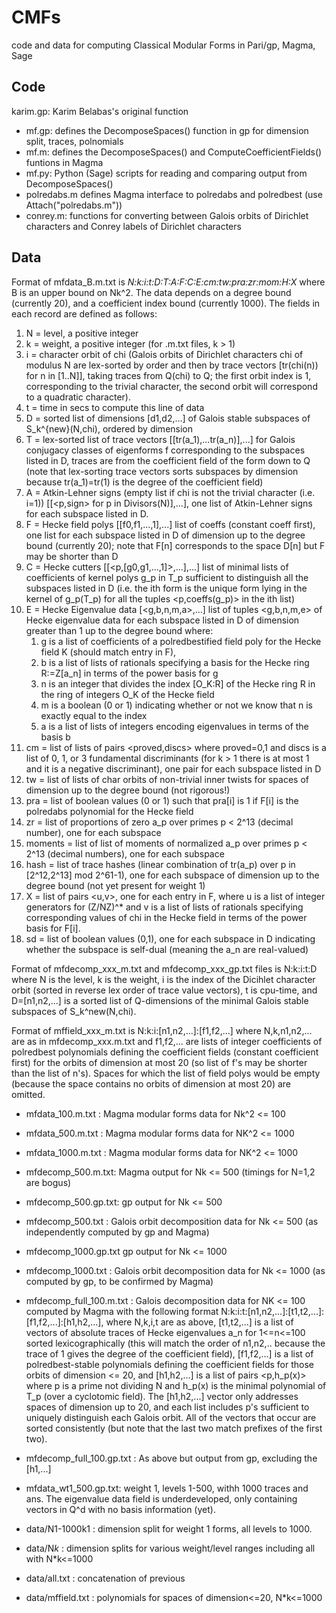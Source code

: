 CMFs
===

code and data for computing Classical Modular Forms in Pari/gp, Magma,
Sage

Code
-------

karim.gp: Karim Belabas's original function
* mf.gp: defines the DecomposeSpaces() function in gp for dimension split, traces, polnomials
* mf.m: defines the DecomposeSpaces() and ComputeCoefficientFields() funtions in Magma
* mf.py: Python (Sage) scripts for reading and comparing output from DecomposeSpaces()
* polredabs.m defines Magma interface to polredabs and polredbest (use Attach("polredabs.m"))
* conrey.m: functions for converting between Galois orbits of Dirichlet characters and Conrey labels of Dirichlet characters

Data
-------

Format of mfdata_B.m.txt is *N:k:i:t:D:T:A:F:C:E:cm:tw:pra:zr:mom:H:X* where B is an upper bound on Nk^2.  The data depends on a degree bound (currently 20), and a coefficient index bound (currently 1000).  The  fields in each record are defined as follows:

 1) N = level, a positive integer
 2) k = weight, a positive integer (for .m.txt files, k > 1)
 3) i = character orbit of chi (Galois orbits of Dirichlet characters chi of modulus N are lex-sorted by order and then by trace vectors [tr(chi(n)) for n in [1..N]], taking traces from Q(chi) to Q; the first orbit index is 1, corresponding to the trivial character, the second orbit will correspond to a quadratic character).
 4) t = time in secs to compute this line of data
 5) D = sorted list of dimensions [d1,d2,...] of Galois stable subspaces of S_k^{new}(N,chi), ordered by dimension
 6) T = lex-sorted list of trace vectors [[tr(a_1),...tr(a_n)],...] for Galois conjugacy classes of eigenforms f corresponding to the subspaces listed in D, traces are from the coefficient field of the form down to Q (note that lex-sorting trace vectors sorts subspaces by dimension because tr(a_1)=tr(1) is the degree of the coefficient field)
 7) A = Atkin-Lehner signs (empty list if chi is not the trivial character (i.e. i=1)) [[<p,sign> for p in Divisors(N)],...], one list of Atkin-Lehner signs for each subspace listed in D.
 8) F = Hecke field polys [[f0,f1,...,1],...] list of coeffs (constant coeff first), one list for each subspace listed in D of dimension up to the degree bound (currently 20); note that F[n] corresponds to the space D[n] but F may be shorter than D
 9) C = Hecke cutters [[<p,[g0,g1,...,1]>,...],...] list of minimal lists of coefficients of kernel polys g_p in T_p sufficient to distinguish all the subspaces listed in D (i.e. the ith form is the unique form lying in the kernel of g_p(T_p) for all the tuples <p,coeffs(g_p)> in the ith list)
10) E = Hecke Eigenvalue data [<g,b,n,m,a>,...] list of tuples <g,b,n,m,e> of Hecke eigenvalue data for each subspace listed in D of dimension greater than 1 up to the degree bound where:
      1) g is a list of coefficients of a polredbestified field poly for the Hecke field K (should match entry in F),
      2) b is a list of lists of rationals specifying a basis for the Hecke ring R:=Z[a_n] in terms of the power basis for g
      3) n is an integer that divides the index [O_K:R] of the Hecke ring R in the ring of integers O_K of the Hecke field
      4) m is a boolean (0 or 1) indicating whether or not we know that n is exactly equal to the index
      5) a is a list of lists of integers encoding eigenvalues in terms of the basis b
11) cm = list of lists of pairs <proved,discs> where proved=0,1 and discs is a list of 0, 1, or 3 fundamental discriminants (for k > 1 there is at most 1 and it is a negative discriminant), one pair for each subspace listed in D
12) tw = list of lists of char orbits of non-trivial inner twists for spaces of dimension up to the degree bound (not rigorous!)
13) pra = list of boolean values (0 or 1) such that pra[i] is 1 if F[i] is the polredabs polynomial for the Hecke field
14) zr = list of proportions of zero a_p over primes p < 2^13 (decimal number), one for each subspace
15) moments = list of list of moments of normalized a_p over primes p < 2^13 (decimal numbers), one for each subspace
16) hash = list of trace hashes (linear combination of tr(a_p) over p in [2^12,2^13] mod 2^61-1), one for each subspace of dimension up to the degree bound (not yet present for weight 1)
17) X = list of pairs <u,v>, one for each entry in F, where u is a list of integer generators for (Z/NZ)^* and v is a list of lists of rationals specifying corresponding values of chi in the Hecke field in terms of the power basis for F[i].
18) sd = list of boolean values (0,1), one for each subspace in D indicating whether the subspace is self-dual (meaning the a_n are real-valued)

Format of mfdecomp_xxx_m.txt and mfdecomp_xxx_gp.txt files is N:k:i:t:D where N is the level, k is the weight, i is the index of the Dicihlet character orbit (sorted in reverse lex order of trace value vectors), t is cpu-time, and D=[n1,n2,...] is a sorted list of Q-dimensions of the minimal Galois stable subspaces of S_k^new(N,chi).

Format of mffield_xxx_m.txt is N:k:i:[n1,n2,...]:[f1,f2,...] where N,k,n1,n2,... are as in mfdecomp_xxx.m.txt and f1,f2,... are lists of integer coefficients of polredbest polynomials defining the coefficient fields (constant coefficient first) for the orbits of dimension at most 20 (so list of f's may be shorter than the list of n's).  Spaces for which the list of field polys would be empty (because the space contains no orbits of dimension at most 20) are omitted.

* mfdata_100.m.txt : Magma modular forms data for Nk^2 <= 100
* mfdata_500.m.txt : Magma modular forms data for NK^2 <= 1000
* mfdata_1000.m.txt : Magma modular forms data for NK^2 <= 1000

* mfdecomp_500.m.txt: Magma output for Nk <= 500 (timings for N=1,2 are bogus)
* mfdecomp_500.gp.txt: gp output for Nk <= 500
* mfdecomp_500.txt : Galois orbit decomposition data for Nk <= 500 (as independently computed by gp and Magma)

* mfdecomp_1000.gp.txt gp output for Nk <= 1000
* mfdecomp_1000.txt : Galois orbit decomposition data for Nk <= 1000 (as computed by gp, to be confirmed by Magma)

* mfdecomp_full_100.m.txt : Galois decomposition data for NK <= 100 computed by Magma with the following format N:k:i:t:[n1,n2,...]:[t1,t2,...]:[f1,f2,...]:[h1,h2,...], where N,k,i,t are as above, [t1,t2,...] is a list of vectors of absolute traces of Hecke eigenvalues a_n for 1<=n<=100 sorted lexicographically (this will match the order of n1,n2,.. because the trace of 1 gives the degree of the coefficient field), [f1,f2,...] is a list of polredbest-stable polynomials defining the coefficient fields for those orbits of dimension <= 20, and [h1,h2,...] is a list of pairs <p,h_p(x)> where p is a prime not dividing N and h_p(x) is the minimal polynomial of T_p (over a cyclotomic field).  The [h1,h2,...] vector only addresses spaces of dimension up to 20, and each list includes p's sufficient to uniquely distinguish each Galois orbit.  All of the vectors that occur are sorted consistently (but note that the last two match prefixes of the first two).

* mfdecomp_full_100.gp.txt : As above but output from gp, excluding the [h1,...]

* mfdata_wt1_500.gp.txt: weight 1, levels 1-500, withh 1000 traces and
  ans. The eigenvalue data field is underdeveloped, only containing
  vectors in Q^d with no basis information (yet).

* data/N1-1000k1 : dimension split for weight 1 forms, all levels to 1000.
* data/N*k* : dimension splits for various weight/level ranges including all with N*k<=1000
* data/all.txt : concatenation of previous
* data/mffield.txt : polynomials for spaces of dimension<=20, N*k<=1000

